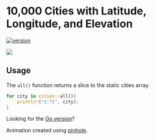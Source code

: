 # 10,000 Cities with Latitude, Longitude, and Elevation

[![version](https://img.shields.io/crates/v/cities.svg)](https://crates.io/crates/cities/)

<img src="http://i.imgur.com/i9hcVJ5.gif">

## Usage

The `all()` function returns a slice to the static cities array.

```rust
for city in cities::all(){
    println!("{:?}", city);
}
```


Looking for the [Go version](https://github.com/tidwall/cities)?

Animation created using [pinhole](https://github.com/tidwall/pinhole). 
